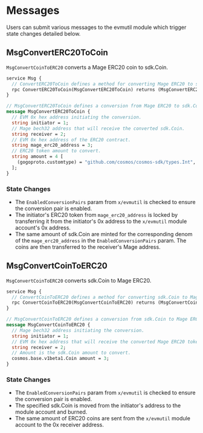 <!--
order: 3
-->

# Messages

Users can submit various messages to the evmutil module which trigger state changes detailed below.

## MsgConvertERC20ToCoin

`MsgConvertCoinToERC20` converts a Mage ERC20 coin to sdk.Coin.

```protobuf
service Msg {
  // ConvertERC20ToCoin defines a method for converting Mage ERC20 to sdk.Coin.
  rpc ConvertERC20ToCoin(MsgConvertERC20ToCoin) returns (MsgConvertERC20ToCoinResponse);
}

// MsgConvertERC20ToCoin defines a conversion from Mage ERC20 to sdk.Coin.
message MsgConvertERC20ToCoin {
  // EVM 0x hex address initiating the conversion.
  string initiator = 1;
  // Mage bech32 address that will receive the converted sdk.Coin.
  string receiver = 2;
  // EVM 0x hex address of the ERC20 contract.
  string mage_erc20_address = 3;
  // ERC20 token amount to convert.
  string amount = 4 [
    (gogoproto.customtype) = "github.com/cosmos/cosmos-sdk/types.Int",
  ];
}
```

### State Changes

- The `EnabledConversionPairs` param from `x/evmutil` is checked to ensure the conversion pair is enabled.
- The initiator's ERC20 token from `mage_erc20_address` is locked by transferring it from the initiator's 0x address to the `x/evmutil` module account's 0x address.
- The same amount of sdk.Coin are minted for the corresponding denom of the `mage_erc20_address` in the `EnabledConversionPairs` param. The coins are then transferred to the receiver's Mage address.

## MsgConvertCoinToERC20

`MsgConvertCoinToERC20` converts sdk.Coin to Mage ERC20.

```protobuf
service Msg {
  // ConvertCoinToERC20 defines a method for converting sdk.Coin to Mage ERC20.
  rpc ConvertCoinToERC20(MsgConvertCoinToERC20) returns (MsgConvertCoinToERC20Response);
}

// MsgConvertCoinToERC20 defines a conversion from sdk.Coin to Mage ERC20.
message MsgConvertCoinToERC20 {
  // Mage bech32 address initiating the conversion.
  string initiator = 1;
  // EVM 0x hex address that will receive the converted Mage ERC20 tokens.
  string receiver = 2;
  // Amount is the sdk.Coin amount to convert.
  cosmos.base.v1beta1.Coin amount = 3;
}
```

### State Changes

- The `EnabledConversionPairs` param from `x/evmutil` is checked to ensure the conversion pair is enabled.
- The specified sdk.Coin is moved from the initiator's address to the module account and burned.
- The same amount of ERC20 coins are sent from the `x/evmutil` module account to the 0x receiver address.
